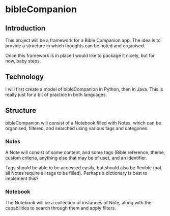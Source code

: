 # bibleCompanion

## Introduction

This project will be a framework for a Bible Companion app. The idea is to provide a structure in which thoughts can be noted and organised.

Once this framework is in place I would like to package it nicely, but for now, baby steps.

## Technology

I will first create a model of bibleCompanion in Python, then in Java. This is really just for a bit of practice in both languages.

## Structure

bibleCompanion will consist of a Notebook filled with Notes, which can be organised, filtered, and searched using various tags and categories.

### Notes

A Note will consist of some content, and some tags (Bible reference, theme, custom criteria, anything else that may be of use), and an identifier.

Tags should be able to be accessed easily, but should also be flexible (not all Notes require all tags to be filled). Perhaps a dictionary is best to implement this?

### Notebook

The Notebook will be a collection of instances of Note, along with the capabilities to search through them and apply filters.